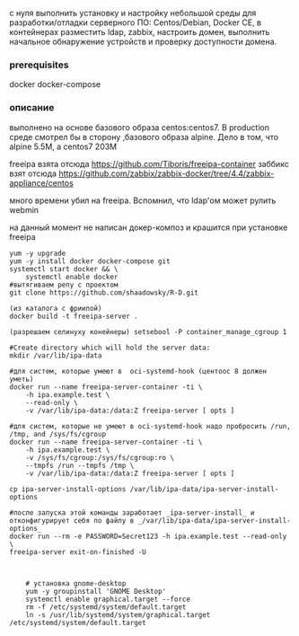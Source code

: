 с нуля выполнить установку и настройку небольшой среды для разработки/отладки серверного ПО: Centos/Debian, Docker CE, в контейнерах разместить ldap, zabbix, настроить домен, выполнить начальное обнаружение устройств и проверку доступности домена.

### prerequisites
docker
docker-compose

### описание

выполнено на основе базового образа centos:centos7. В production среде смотрел бы в сторону ,базового образа alpine. Дело в том, что alpine 5.5M, а centos7 203M

freeipa взята отсюда https://github.com/Tiboris/freeipa-container
заббикс взят отсюда https://github.com/zabbix/zabbix-docker/tree/4.4/zabbix-appliance/centos

много времени убил на freeipa. Вспомнил, что ldap'ом может рулить webmin

на данный момент не написан докер-композ и крашится при установке freeipa


    yum -y upgrade 
    yum -y install docker docker-compose git
    systemctl start docker && \
        systemctl enable docker
    #вытягиваем репу с проектом
    git clone https://github.com/shaadowsky/R-D.git

    (из каталога с фриипой) 
    docker build -t freeipa-server .

    (разрешаем селинуху конейнеры) setsebool -P container_manage_cgroup 1

    #Create directory which will hold the server data:
    mkdir /var/lib/ipa-data
    
    #для систем, которые умеют в  oci-systemd-hook (центоос 8 должен уметь)
    docker run --name freeipa-server-container -ti \
        -h ipa.example.test \
        --read-only \
        -v /var/lib/ipa-data:/data:Z freeipa-server [ opts ]

    #для систем, которые не умеют в oci-systemd-hook надо пробросить /run, /tmp, and /sys/fs/cgroup
    docker run --name freeipa-server-container -ti \
        -h ipa.example.test \
        -v /sys/fs/cgroup:/sys/fs/cgroup:ro \
        --tmpfs /run --tmpfs /tmp \
        -v /var/lib/ipa-data:/data:Z freeipa-server [ opts ]

    cp ipa-server-install-options /var/lib/ipa-data/ipa-server-install-options

    #после запуска этой команды заработает _ipa-server-install_ и отконфигурирует себя по файлу в _/var/lib/ipa-data/ipa-server-install-options_
    docker run --rm -e PASSWORD=Secret123 -h ipa.example.test --read-only \
    freeipa-server exit-on-finished -U



        # установка gnome-desktop
        yum -y groupinstall 'GNOME Desktop'
        systemctl enable graphical.target --force
        rm -f /etc/systemd/system/default.target
        ln -s /usr/lib/systemd/system/graphical.target /etc/systemd/system/default.target